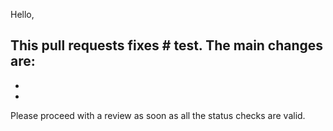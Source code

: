 Hello,

This pull requests fixes # test. The main changes are:
 -
 -
 -

Please proceed with a review as soon as all the status checks are valid.
